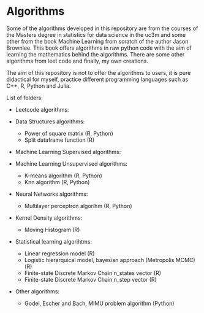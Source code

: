 # Algorithms

Some of the algorithms developed in this repository are from the courses of the Masters degree in statistics for data science in the uc3m and some other from the book Machine Learning from scratch of the author Jason Brownlee. This book offers algorithms in raw python code with the aim of learning the mathematics behind the algorithms. There are some other algorithms from leet code and finally, my own creations.

The aim of this repository is not to offer the algorithms to users, it is pure didactical for myself, practice different programming languages such as C++, R, Python and Julia.

List of folders:

- Leetcode algorithms:

- Data Structures algorithms:

  - Power of square matrix (R, Python)
  - Split dataframe function (R)

- Machine Learning Supervised algorithms:

- Machine Learning Unsupervised algorithms:

  - K-means algorithm (R, Python)
  - Knn algorithm (R, Python)
 
- Neural Networks algorithms:

  - Multilayer perceptron algorihm (R, Python)

- Kernel Density algorithms:

  - Moving Histogram (R)
  
- Statistical learning algorihtms:

  - Linear regression model (R)
  - Logistic hierarquical model, bayesian approach (Metropolis MCMC) (R)
  - Finite-state Discrete Markov Chain n_states vector (R)
  - Finite-state Discrete Markov Chain n_step vector (R)

- Other algorithms:

  - Godel, Escher and Bach, MIMU problem algorithm (Python)



